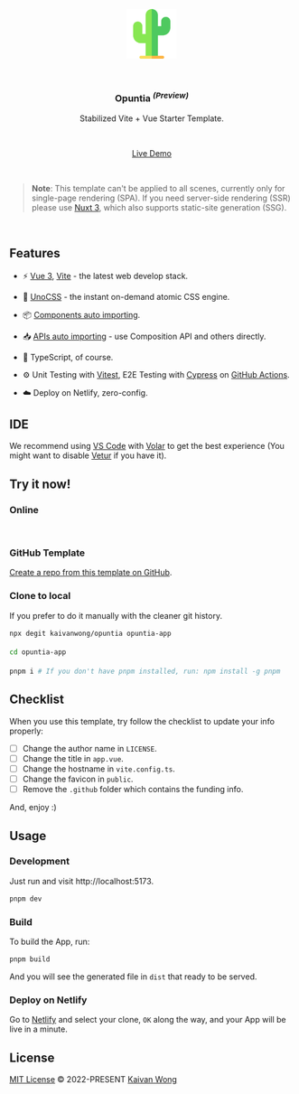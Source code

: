 <p align="center">
  <img width="88px" src="./src/assets/logo.svg" />
</p>

<br/>

<h3 align="center"><b>Opuntia</b> <sup><em>(Preview)</em></sup></h3>

<p align="center">Stabilized Vite + Vue Starter Template.</p>

<br/>

<p align='center'>
  <a target="_blank" href="https://opuntia.netlify.app">Live Demo</a>
</p>

<br/>

> **Note**: This template can't be applied to all scenes, currently only for single-page rendering (SPA). If you need server-side rendering (SSR) please use [Nuxt 3](https://nuxt.com), which also supports static-site generation (SSG).

<br>

## Features

- ⚡️ [Vue 3](https://github.com/vuejs/core), [Vite](https://github.com/vitejs/vite) - the latest web develop stack.

- 🎨 [UnoCSS](https://github.com/antfu/unocss) - the instant on-demand atomic CSS engine.

- 📦 [Components auto importing](https://github.com/antfu/unplugin-vue-components).

- 📥 [APIs auto importing](https://github.com/antfu/unplugin-auto-import) - use Composition API and others directly.

- 🦾 TypeScript, of course.

- ⚙️ Unit Testing with [Vitest](https://github.com/vitest-dev/vitest), E2E Testing with [Cypress](https://cypress.io/) on [GitHub Actions](https://github.com/features/actions).

- ☁️ Deploy on Netlify, zero-config.

## IDE

We recommend using [VS Code](https://code.visualstudio.com/) with [Volar](https://github.com/johnsoncodehk/volar) to get the best experience (You might want to disable [Vetur](https://vuejs.github.io/vetur/) if you have it).

## Try it now!

### Online

<a href="https://stackblitz.com/github/kaivanwong/opuntia"><img src="https://developer.stackblitz.com/img/open_in_stackblitz.svg" alt=""></a>

### GitHub Template

[Create a repo from this template on GitHub](https://github.com/kaivanwong/opuntia/generate).

### Clone to local

If you prefer to do it manually with the cleaner git history.

```bash
npx degit kaivanwong/opuntia opuntia-app

cd opuntia-app

pnpm i # If you don't have pnpm installed, run: npm install -g pnpm
```

## Checklist

When you use this template, try follow the checklist to update your info properly:

- [ ] Change the author name in `LICENSE`.
- [ ] Change the title in `app.vue`.
- [ ] Change the hostname in `vite.config.ts`.
- [ ] Change the favicon in `public`.
- [ ] Remove the `.github` folder which contains the funding info.

And, enjoy :)

## Usage

### Development

Just run and visit http://localhost:5173.

```bash
pnpm dev
```

### Build

To build the App, run:

```bash
pnpm build
```

And you will see the generated file in `dist` that ready to be served.

### Deploy on Netlify

Go to [Netlify](https://app.netlify.com/start) and select your clone, `OK` along the way, and your App will be live in a minute.

## License

[MIT License](./LICENSE) © 2022-PRESENT [Kaivan Wong](https://github.com/kaivanwong)
